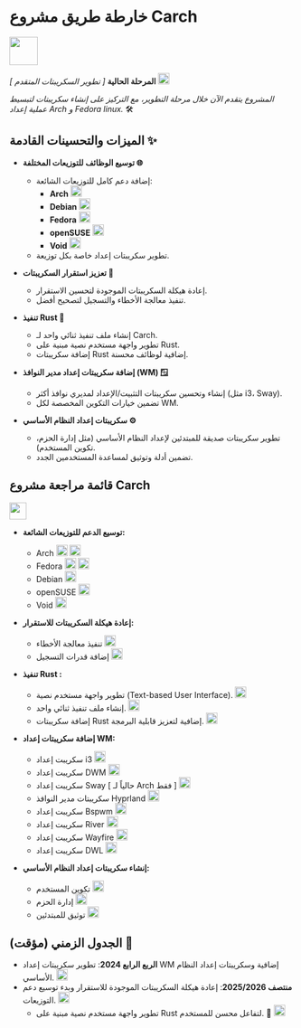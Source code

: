 # خارطة طريق مشروع Carch 
<img src="https://img.icons8.com/?size=80&id=CBfO8TrnezXC&format=png" width="50" />

**المرحلة الحالية** *[ تطوير السكريبتات المتقدم ]* <img src="https://cdn-icons-png.flaticon.com/128/4315/4315445.png" width="20" /> 

*المشروع يتقدم الآن خلال مرحلة التطوير، مع التركيز على إنشاء سكريبتات لتبسيط عملية إعداد Arch و Fedora linux.* 🛠️

## الميزات والتحسينات القادمة ✨

- **توسيع الوظائف للتوزيعات المختلفة 🌐**
   - إضافة دعم كامل للتوزيعات الشائعة:
     - **Arch** <img src="https://img.icons8.com/?size=48&id=uIXgLv5iSlLJ&format=png" width="20" />
     - **Debian** <img src="https://img.icons8.com/?size=48&id=17838&format=png" width="20" /> 
     - **Fedora** <img src="https://img.icons8.com/?size=48&id=ZbBhBW0N2q3D&format=png" width="20" />
     - **openSUSE** <img src="https://cdn0.iconfinder.com/data/icons/flat-round-system/512/opensuse-512.png" width="20" /> 
     - **Void** <img src="https://upload.wikimedia.org/wikipedia/commons/thumb/0/02/Void_Linux_logo.svg/256px-Void_Linux_logo.svg.png" width="20" /> 
   - تطوير سكريبتات إعداد خاصة بكل توزيعة.

- **تعزيز استقرار السكريبتات 🔧**
   - إعادة هيكلة السكريبتات الموجودة لتحسين الاستقرار.
   - تنفيذ معالجة الأخطاء والتسجيل لتصحيح أفضل.

- **تنفيذ Rust 🦀**
  - إنشاء ملف تنفيذ ثنائي واحد لـ Carch. 
  - تطوير واجهة مستخدم نصية مبنية على Rust. 
  - إضافة سكريبتات Rust إضافية لوظائف محسنة. 

- **إضافة سكريبتات إعداد مدير النوافذ (WM) 🪟**
   - إنشاء وتحسين سكريبتات التثبيت/الإعداد لمديري نوافذ أكثر (مثل i3، Sway).
   - تضمين خيارات التكوين المخصصة لكل WM.

- **سكريبتات إعداد النظام الأساسي ⚙️**
   - تطوير سكريبتات صديقة للمبتدئين لإعداد النظام الأساسي (مثل إدارة الحزم، تكوين المستخدم).
   - تضمين أدلة وتوثيق لمساعدة المستخدمين الجدد.

## قائمة مراجعة مشروع Carch 
<img src="https://cdn-icons-png.flaticon.com/128/8090/8090840.png" width="30" />

- **توسيع الدعم للتوزيعات الشائعة:**

  - Arch <img src="https://img.icons8.com/?size=48&id=uIXgLv5iSlLJ&format=png" width="20" /> <img src="https://cdn-icons-png.flaticon.com/128/190/190411.png" width="20" /> 
  - Fedora <img src="https://img.icons8.com/?size=48&id=ZbBhBW0N2q3D&format=png" width="20" /> <img src="https://cdn-icons-png.flaticon.com/128/190/190411.png" width="20" />
  - Debian <img src="https://cdn-icons-png.flaticon.com/128/190/190406.png" width="20" /> 
  - openSUSE <img src="https://cdn-icons-png.flaticon.com/128/190/190406.png" width="20" />
  - Void <img src="https://cdn-icons-png.flaticon.com/128/190/190406.png" width="20" />

- **إعادة هيكلة السكريبتات للاستقرار:**

  - تنفيذ معالجة الأخطاء <img src="https://cdn-icons-png.flaticon.com/128/190/190411.png" width="20" /> 
  - إضافة قدرات التسجيل <img src="https://cdn-icons-png.flaticon.com/128/190/190411.png" width="20" />

- **تنفيذ Rust :**

  - تطوير واجهة مستخدم نصية (Text-based User Interface). <img src="https://cdn-icons-png.flaticon.com/128/190/190411.png" width="20" /> 
  - إنشاء ملف تنفيذ ثنائي واحد. <img src="https://cdn-icons-png.flaticon.com/128/190/190411.png" width="20" /> 
  - إضافة سكريبتات Rust إضافية لتعزيز قابلية البرمجة. <img src="https://cdn-icons-png.flaticon.com/128/190/190411.png" width="20" />

- **إضافة سكريبتات إعداد WM:**

  - سكريبت إعداد i3 <img src="https://cdn-icons-png.flaticon.com/128/190/190411.png" width="20" />
  - سكريبت إعداد DWM <img src="https://cdn-icons-png.flaticon.com/128/190/190411.png" width="20" />
  - سكريبت إعداد Sway [ حالياً لـ Arch فقط ] <img src="https://cdn-icons-png.flaticon.com/128/190/190411.png" width="20" />
  - سكريبتات مدير النوافذ Hyprland <img src="https://cdn-icons-png.flaticon.com/128/190/190411.png" width="20" /> 
  - سكريبت إعداد Bspwm <img src="https://cdn-icons-png.flaticon.com/128/190/190406.png" width="20" />
  - سكريبت إعداد River <img src="https://cdn-icons-png.flaticon.com/128/190/190406.png" width="20" />
  - سكريبت إعداد Wayfire <img src="https://cdn-icons-png.flaticon.com/128/190/190406.png" width="20" />
  - سكريبت إعداد DWL <img src="https://cdn-icons-png.flaticon.com/128/190/190406.png" width="20" />

- **إنشاء سكريبتات إعداد النظام الأساسي:**
  
  - تكوين المستخدم <img src="https://cdn-icons-png.flaticon.com/128/190/190411.png" width="20" />
  - إدارة الحزم <img src="https://cdn-icons-png.flaticon.com/128/190/190411.png" width="20" />
  - توثيق للمبتدئين <img src="https://cdn-icons-png.flaticon.com/128/190/190411.png" width="20" />

## الجدول الزمني (مؤقت) 📅

- **الربع الرابع 2024**: تطوير سكريبتات إعداد WM إضافية وسكريبتات إعداد النظام الأساسي. <img src="https://cdn-icons-png.flaticon.com/128/190/190411.png" width="20" />
- **منتصف 2025/2026**: إعادة هيكلة السكريبتات الموجودة للاستقرار وبدء توسيع دعم التوزيعات. <img src="https://cdn-icons-png.flaticon.com/128/190/190406.png" width="20" />
    - تطوير واجهة مستخدم نصية مبنية على Rust لتفاعل محسن للمستخدم. 🦀 <img src="https://cdn-icons-png.flaticon.com/128/190/190411.png" width="20" />